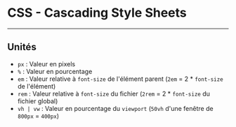 # CSS - Cascading Style Sheets

---

## Unités

- `px` : Valeur en pixels
- `%` : Valeur en pourcentage
- `em` : Valeur relative à `font-size` de l'élément parent (`2em` = 2 \* `font-size` de l'élément)
- `rem` : Valeur relative à `font-size` du fichier (`2rem` = 2 \* `font-size` du fichier global)
- `vh | vw` : Valeur en pourcentage du `viewport` (`50vh` d'une fenêtre de `800px` = `400px`)
